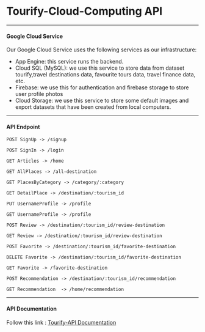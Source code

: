 # Tourify-Cloud-Computing API
---
#### Google Cloud Service
​Our Google Cloud Service uses the following services as our infrastructure:
* App Engine: this service runs the backend.
* Cloud SQL (MySQL): we use this service to store data from dataset tourify,travel destinations data, favourite tours data, travel finance data, etc.
* Firebase: we use this for authentication and firebase storage to store user profile photos
* Cloud Storage: we use this service  to store some default images and export datasets that have been created from local computers.
---

#### API Endpoint
```
POST SignUp -> /signup
```
```
POST SignIn -> /login
```
```
GET Articles -> /home
```
```
GET AllPlaces -> /all-destination
```
```
GET PlacesByCategory -> /category/:category
```
```
GET DetailPlace -> /destination/:tourism_id
```
```
PUT UsernameProfile -> /profile
```
```
GET UsernameProfile -> /profile
```
```
POST Review -> /destination/:tourism_id/review-destination
```
```
GET Review -> /destination/:tourism_id/review-destination
```
```
POST Favorite -> /destination/:tourism_id/favorite-destination
```
```
DELETE Favorite -> /destination/:tourism_id/favorite-destination
```
```
GET Favorite -> /favorite-destination
```
```
POST Recommendation -> /destination/:tourism_id/recommendation
```
```
GET Recommendation  -> /home/recommendation
```
---
#### API Documentation
Follow this link : [Tourify-API Documentation](https://documenter.getpostman.com/view/34779132/2sA3XQi2Zu)

